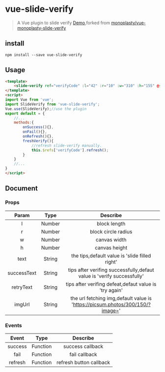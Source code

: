 # vue-slide-verify

> A Vue plugin to slide verify [Demo](https://monoplasty.github.io/vue-slide-verify/),forked from [monoplasty/vue-monoplasty-slide-verify](https://github.com/monoplasty/vue-monoplasty-slide-verify)


## install

```shell
npm install --save vue-slide-verify
```

## Usage

```html
<template>
    <slide-verify ref="verifyCode" :l="42" :r="10" :w="310" :h="155" @success="onSuccess" @fail="onFail" @refresh="onRefresh"></slide-verify>
</template>
<script>
import Vue from 'vue';
import SlideVerify from 'vue-slide-verify';
Vue.use(SlideVerify);//use the plugin
export default = {
    //...
    methods:{
        onSuccess(){},
        onFail(){},
        onRefresh(){},
        freshVerify(){
            //refresh slide-verify manually.
            this.$refs['verifyCode'].refresh();
        }
    }
    //...
}
</script>
```

## Document

### Props

|    Param    |  Type  |                                   Describe                                    |
| :---------: | :----: | :---------------------------------------------------------------------------: |
|      l      | Number |                                 block length                                  |
|      r      | Number |                              block circle radius                              |
|      w      | Number |                                 canvas width                                  |
|      h      | Number |                                 canvas height                                 |
|    text     | String |                the tips,default value is 'slide filled right'                 |
| successText | String |    tips after verifing successfully,defaut value is 'verify successfully'     |
|  retryText  | String |            tips after verifing defeat,defaut value is 'try again'             |
|   imgUrl    | String | the url fetching img,default value is 'https://picsum.photos/300/150/?image=' |

### Events

|  Event  |   Type   |        Describe         |
| :-----: | :------: | :---------------------: |
| success | Function |    success callback     |
|  fail   | Function |      fail callback      |
| refresh | Function | refresh button callback |

